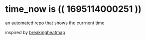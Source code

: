 # time_now is (( 1695114000251 ))

an automated repo that shows the currnent time

inspired by [breakingheatmap](https://github.com/breakingheatmap/breakingheatmap)